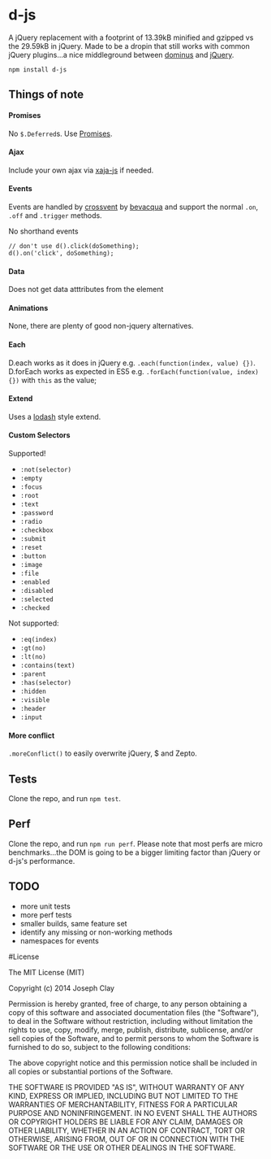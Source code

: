 d-js
====

A jQuery replacement with a footprint of 13.39kB minified and gzipped vs the 29.59kB in jQuery. 
Made to be a dropin that still works with common jQuery plugins...a nice middleground between 
[dominus](https://github.com/bevacqua/dominus) and [jQuery](http://jquery.com/).

`npm install d-js`

## Things of note

#### Promises
No `$.Deferred`s. Use [Promises](https://github.com/then/promise).

#### Ajax
Include your own ajax via [xaja-js](https://github.com/JosephClay/xaja-js) if needed.

#### Events
Events are handled by [crossvent](https://github.com/bevacqua/crossvent) by [bevacqua](https://github.com/bevacqua) and support the normal
`.on`, `.off` and `.trigger` methods.

No shorthand events
```
// don't use d().click(doSomething);
d().on('click', doSomething);
```

#### Data
Does not get data atttributes from the element

#### Animations
None, there are plenty of good non-jquery alternatives.

#### Each
D.each works as it does in jQuery e.g. `.each(function(index, value) {})`. D.forEach works as expected in ES5 e.g. `.forEach(function(value, index) {})` with `this` as the value;

#### Extend
Uses a [lodash](https://lodash.com) style extend.

#### Custom Selectors
Supported!
- `:not(selector)`
- `:empty`
- `:focus`
- `:root`
- `:text`
- `:password`
- `:radio`
- `:checkbox`
- `:submit`
- `:reset`
- `:button`
- `:image`
- `:file`
- `:enabled`
- `:disabled`
- `:selected`
- `:checked`

Not supported:
- `:eq(index)`
- `:gt(no)`
- `:lt(no)`
- `:contains(text)`
- `:parent`
- `:has(selector)`
- `:hidden`
- `:visible`
- `:header`
- `:input`

#### More conflict
`.moreConflict()` to easily overwrite jQuery, $ and Zepto.

## Tests
Clone the repo, and run `npm test`.

## Perf
Clone the repo, and run `npm run perf`. Please note that most perfs are micro benchmarks...the DOM 
is going to be a bigger limiting factor than jQuery or d-js's performance.

## TODO
- more unit tests
- more perf tests
- smaller builds, same feature set
- identify any missing or non-working methods
- namespaces for events

#License

The MIT License (MIT)

Copyright (c) 2014 Joseph Clay

Permission is hereby granted, free of charge, to any person obtaining a copy
of this software and associated documentation files (the "Software"), to deal
in the Software without restriction, including without limitation the rights
to use, copy, modify, merge, publish, distribute, sublicense, and/or sell
copies of the Software, and to permit persons to whom the Software is
furnished to do so, subject to the following conditions:

The above copyright notice and this permission notice shall be included in
all copies or substantial portions of the Software.

THE SOFTWARE IS PROVIDED "AS IS", WITHOUT WARRANTY OF ANY KIND, EXPRESS OR
IMPLIED, INCLUDING BUT NOT LIMITED TO THE WARRANTIES OF MERCHANTABILITY,
FITNESS FOR A PARTICULAR PURPOSE AND NONINFRINGEMENT.  IN NO EVENT SHALL THE
AUTHORS OR COPYRIGHT HOLDERS BE LIABLE FOR ANY CLAIM, DAMAGES OR OTHER
LIABILITY, WHETHER IN AN ACTION OF CONTRACT, TORT OR OTHERWISE, ARISING FROM,
OUT OF OR IN CONNECTION WITH THE SOFTWARE OR THE USE OR OTHER DEALINGS IN
THE SOFTWARE.
